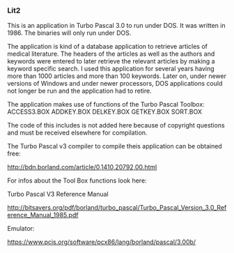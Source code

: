 ### Lit2

This is an application in Turbo Pascal 3.0 to run under DOS. It was written in 1986.
The binaries will only run under DOS.

The application is kind of a database application to retrieve articles of medical literature.
The headers of the articles as well as the authors and keywords were entered to later retrieve 
the relevant articles by making a keyword specific search.
I used this application for several years having more than 1000 articles and more than 100 keywords.
Later on, under newer versions of Windows and under newer processors, DOS applications could not longer be run and the application had to retire.

The application makes use of functions of the Turbo Pascal Toolbox:
ACCESS3.BOX
ADDKEY.BOX
DELKEY.BOX
GETKEY.BOX
SORT.BOX

The code of this includes is not added here because of copyright questions and must be received elsewhere for compilation.

The Turbo Pascal v3 compiler to compile theis application can be obtained free:

http://bdn.borland.com/article/0,1410,20792,00.html

For infos about the Tool Box functions look here:

Turbo Pascal V3 Reference Manual

http://bitsavers.org/pdf/borland/turbo_pascal/Turbo_Pascal_Version_3.0_Reference_Manual_1985.pdf

Emulator:

https://www.pcjs.org/software/pcx86/lang/borland/pascal/3.00b/










